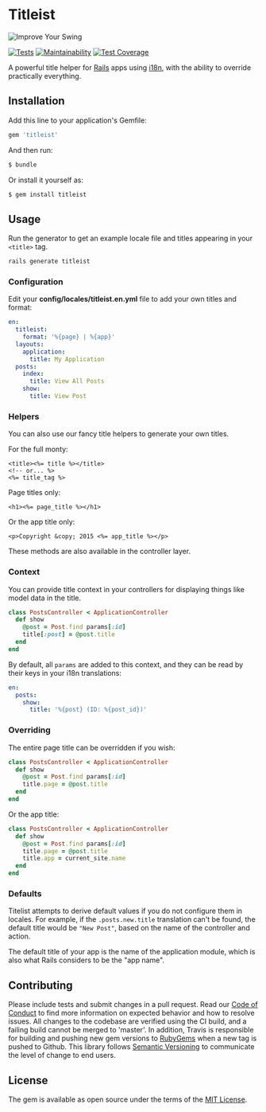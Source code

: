# Titleist

![Improve Your Swing](https://www.titleist.com/build/assets/images/logo-titleist.svg)

[![Tests](https://github.com/tubbo/titleist/workflows/Tests/badge.svg)](https://github.com/tubbo/titleist/actions)
[![Maintainability](https://codeclimate.com/github/tubbo/titleist/badges/gpa.svg)](https://codeclimate.com/github/tubbo/titleist)
[![Test Coverage](https://codeclimate.com/github/tubbo/titleist/badges/coverage.svg)](https://codeclimate.com/github/tubbo/titleist/coverage)

A powerful title helper for [Rails][] apps using [i18n][], with the
ability to override practically everything.

## Installation

Add this line to your application's Gemfile:

```ruby
gem 'titleist'
```

And then run:

```bash
$ bundle
```

Or install it yourself as:
```bash
$ gem install titleist
```

## Usage

Run the generator to get an example locale file and titles appearing in
your `<title>` tag.

```bash
rails generate titleist
```

### Configuration

Edit your **config/locales/titleist.en.yml** file to add your own titles and format:

```yaml
en:
  titleist:
    format: '%{page} | %{app}'
  layouts:
    application:
      title: My Application
  posts:
    index:
      title: View All Posts
    show:
      title: View Post
```

### Helpers

You can also use our fancy title helpers to generate your own titles.

For the full monty:

```erb
<title><%= title %></title>
<!-- or... %>
<%= title_tag %>
```

Page titles only:

```erb
<h1><%= page_title %></h1>
```

Or the app title only:

```erb
<p>Copyright &copy; 2015 <%= app_title %></p>
```

These methods are also available in the controller layer.

### Context

You can provide title context in your controllers for displaying things
like model data in the title.

```ruby
class PostsController < ApplicationController
  def show
    @post = Post.find params[:id]
    title[:post] = @post.title
  end
end
```

By default, all `params` are added to this context, and they can be read
by their keys in your i18n translations:

```yaml
en:
  posts:
    show:
      title: '%{post} (ID: %{post_id})'
```

### Overriding

The entire page title can be overridden if you wish:

```ruby
class PostsController < ApplicationController
  def show
    @post = Post.find params[:id]
    title.page = @post.title
  end
end
```

Or the app title:

```ruby
class PostsController < ApplicationController
  def show
    @post = Post.find params[:id]
    title.page = @post.title
    title.app = current_site.name
  end
end
```

### Defaults

Titelist attempts to derive default values if you do not configure them
in locales. For example, if the `.posts.new.title` translation can't be
found, the default title would be `"New Post"`, based on the name of the
controller and action.

The default title of your app is the name of the application module,
which is also what Rails considers to be the "app name".

## Contributing

Please include tests and submit changes in a pull request. Read our
[Code of Conduct][] to find more information on expected behavior and
how to resolve issues. All changes to the codebase are verified using
the CI build, and a failing build cannot be merged to 'master'. In
addition, Travis is responsible for building and pushing new gem
versions to [RubyGems][] when a new tag is pushed to Github.  This
library follows [Semantic Versioning][] to communicate the level of
change to end users.

## License

The gem is available as open source under the terms of the [MIT License][].

[Rails]: http://rubyonrails.org
[i18n]: http://guides.rubyonrails.org/i18n.html
[Code of Conduct]: CODE_OF_CONDUCT.md
[RubyGems]: http://rubygems.org
[Semantic Versioning]: http://semver.org
[MIT License]: MIT-LICENSE
